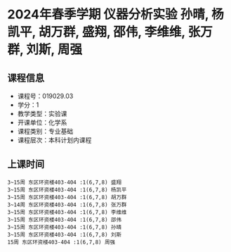 # 2024年春季学期 仪器分析实验 孙晴, 杨凯平, 胡万群, 盛翔, 邵伟, 李维维, 张万群, 刘斯, 周强






## 课程信息

- 课程号：019029.03
- 学分：1
- 教学类型：实验课
- 开课单位：化学系
- 课程类别：专业基础
- 课程层次：本科计划内课程

## 上课时间

```
3~15周 东区环资楼403-404 :1(6,7,8) 盛翔
3~15周 东区环资楼403-404 :1(6,7,8) 杨凯平
3~15周 东区环资楼403-404 :1(6,7,8) 胡万群
3~14周 东区环资楼403-404 :1(6,7,8) 张万群
3~15周 东区环资楼403-404 :1(6,7,8) 李维维
3~15周 东区环资楼403-404 :1(6,7,8) 邵伟
3~15周 东区环资楼403-404 :1(6,7,8) 孙晴
3~15周 东区环资楼403-404 :1(6,7,8) 刘斯
15周 东区环资楼403-404 :1(6,7,8) 周强
```

